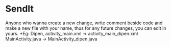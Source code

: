 # SendIt

Anyone who wanna create a new change, write comment beside code and make a new file with your name, thus for any future changes, you can edit in yours.
*Eg: Dipen, activity_main.xml -> activity_main_dipen.xml
            MainActivity.java -> MainActivity_dipen.java

